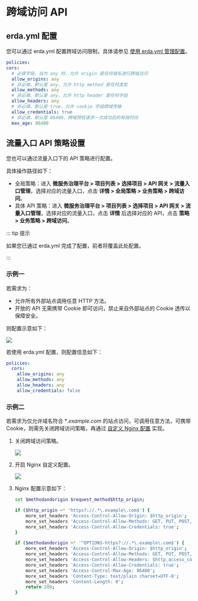 # 跨域访问 API

## erda.yml 配置

您可以通过 erda.yml 配置跨域访问限制，具体请参见 [使用 erda.yml 管理配置](./config.md)。

```yaml
policies:
cors:
  # 必填字段，当为 any 时，允许 origin 是任何域名进行跨域访问
  allow_origins: any
  # 非必填，默认是 any，允许 http method 是任何类型
  allow_methods: any
  # 非必填，默认是 any，允许 http header 是任何字段
  allow_headers: any
  # 非必填，默认是 true，允许 cookie 字段跨域传输
  allow_credentials: true
  # 非必填，默认是 86400，跨域预检请求一次成功后的有效时间
  max_age: 86400
```

## 流量入口 API 策略设置

您也可以通过流量入口下的 API 策略进行配置。

具体操作路径如下：

- 全局策略：进入 **微服务治理平台 > 项目列表 > 选择项目 > API 网关 > 流量入口管理**，选择对应的流量入口，点击 **详情 > 全局策略 > 业务策略 > 跨域访问**。
- 具体 API 策略：进入 **微服务治理平台 > 项目列表 > 选择项目 > API 网关 > 流量入口管理**，选择对应的流量入口，点击 **详情** 后选择对应的 API，点击 **策略 > 业务策略 > 跨域访问**。

::: tip 提示

如果您已通过 erda.yml 完成了配置，前者将覆盖此处配置。

:::

### 示例一

若需求为：

- 允许所有外部站点调用任意 HTTP 方法。
- 开放的 API 无需携带 Cookie 即可访问，禁止来自外部站点的 Cookie 透传以保障安全。

则配置示意如下：

![](https://terminus-paas.oss-cn-hangzhou.aliyuncs.com/paas-doc/2021/08/17/736f1b9e-1d6d-41a1-9d88-69d69fa8958b.png)

若使用 erda.yml 配置，则配置信息如下：

```yaml
policies:
  cors:
    allow_origins: any
    allow_methods: any
    allow_headers: any
    allow_credentials: false
```

### 示例二

若需求为仅允许域名符合 \*_.example.com_ 的站点访问，可调用任意方法，可携带 Cookie，则需先关闭跨域访问策略，再通过 [自定义 Nginx 配置](../../guides/apigw/policy.md#自定义-nginx-配置) 实现。

1. 关闭跨域访问策略。

   ![](https://terminus-paas.oss-cn-hangzhou.aliyuncs.com/paas-doc/2021/08/17/69e128ce-ce19-400c-90d7-a32ea27d5b75.png)

2. 开启 Nginx 自定义配置。

   ![](https://terminus-paas.oss-cn-hangzhou.aliyuncs.com/paas-doc/2021/08/17/42c11947-3d3f-4a44-8b0e-f67a123e115a.png)

3. Nginx 配置示意如下：

   ```bash
   set $methodandorigin $request_method$http_origin;
   
   if ($http_origin ~* 'https?://.*\.example\.com$') {
       more_set_headers 'Access-Control-Allow-Origin: $http_origin';
       more_set_headers 'Access-Control-Allow-Methods: GET, PUT, POST, DELETE, PATCH, OPTIONS';
       more_set_headers 'Access-Control-Allow-Credentials: true';
   }
   
   if ($methodandorigin ~* '^OPTIONS-https?://.*\.example\.com$') {
       more_set_headers 'Access-Control-Allow-Origin: $http_origin';
       more_set_headers 'Access-Control-Allow-Methods: GET, PUT, POST, DELETE, PATCH, OPTIONS';
       more_set_headers 'Access-Control-Allow-Headers: $http_access_control_request_headers';
       more_set_headers 'Access-Control-Allow-Credentials: true';
       more_set_headers 'Access-Control-Max-Age: 86400';
       more_set_headers 'Content-Type: text/plain charset=UTF-8';
       more_set_headers 'Content-Length: 0';
       return 200;
   }
   ```
